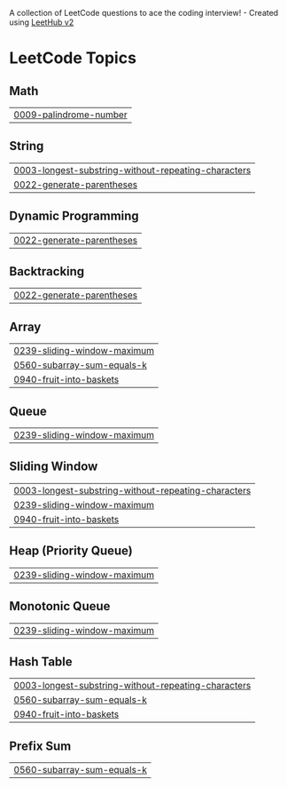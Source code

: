 A collection of LeetCode questions to ace the coding interview! - Created using [LeetHub v2](https://github.com/arunbhardwaj/LeetHub-2.0)
<!---LeetCode Topics Start-->
# LeetCode Topics
## Math
|  |
| ------- |
| [0009-palindrome-number](https://github.com/Argha-coding/DSA/tree/master/0009-palindrome-number) |
## String
|  |
| ------- |
| [0003-longest-substring-without-repeating-characters](https://github.com/Argha-coding/DSA/tree/master/0003-longest-substring-without-repeating-characters) |
| [0022-generate-parentheses](https://github.com/Argha-coding/DSA/tree/master/0022-generate-parentheses) |
## Dynamic Programming
|  |
| ------- |
| [0022-generate-parentheses](https://github.com/Argha-coding/DSA/tree/master/0022-generate-parentheses) |
## Backtracking
|  |
| ------- |
| [0022-generate-parentheses](https://github.com/Argha-coding/DSA/tree/master/0022-generate-parentheses) |
## Array
|  |
| ------- |
| [0239-sliding-window-maximum](https://github.com/Argha-coding/DSA/tree/master/0239-sliding-window-maximum) |
| [0560-subarray-sum-equals-k](https://github.com/Argha-coding/DSA/tree/master/0560-subarray-sum-equals-k) |
| [0940-fruit-into-baskets](https://github.com/Argha-coding/DSA/tree/master/0940-fruit-into-baskets) |
## Queue
|  |
| ------- |
| [0239-sliding-window-maximum](https://github.com/Argha-coding/DSA/tree/master/0239-sliding-window-maximum) |
## Sliding Window
|  |
| ------- |
| [0003-longest-substring-without-repeating-characters](https://github.com/Argha-coding/DSA/tree/master/0003-longest-substring-without-repeating-characters) |
| [0239-sliding-window-maximum](https://github.com/Argha-coding/DSA/tree/master/0239-sliding-window-maximum) |
| [0940-fruit-into-baskets](https://github.com/Argha-coding/DSA/tree/master/0940-fruit-into-baskets) |
## Heap (Priority Queue)
|  |
| ------- |
| [0239-sliding-window-maximum](https://github.com/Argha-coding/DSA/tree/master/0239-sliding-window-maximum) |
## Monotonic Queue
|  |
| ------- |
| [0239-sliding-window-maximum](https://github.com/Argha-coding/DSA/tree/master/0239-sliding-window-maximum) |
## Hash Table
|  |
| ------- |
| [0003-longest-substring-without-repeating-characters](https://github.com/Argha-coding/DSA/tree/master/0003-longest-substring-without-repeating-characters) |
| [0560-subarray-sum-equals-k](https://github.com/Argha-coding/DSA/tree/master/0560-subarray-sum-equals-k) |
| [0940-fruit-into-baskets](https://github.com/Argha-coding/DSA/tree/master/0940-fruit-into-baskets) |
## Prefix Sum
|  |
| ------- |
| [0560-subarray-sum-equals-k](https://github.com/Argha-coding/DSA/tree/master/0560-subarray-sum-equals-k) |
<!---LeetCode Topics End-->
